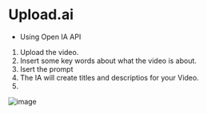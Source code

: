 # Upload.ai

* Using Open IA API

1. Upload the video.
2. Insert some key words about what the video is about.
3. Isert the prompt
4. The IA will create titles and descriptios for your Video.
5. 
![image](https://github.com/GabrielRioo/RocketSeat_NLW_IA/assets/61875527/2450265c-f662-49e2-a28a-69d469b2b1de)

